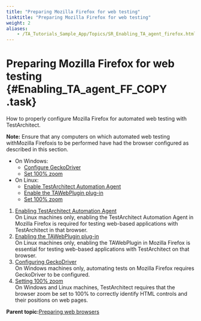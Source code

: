 ```yaml
--- 
title: "Preparing Mozilla Firefox for web testing"
linktitle: "Preparing Mozilla Firefox for web testing"
weight: 2
aliases: 
    - /TA_Tutorials_Sample_App/Topics/SR_Enabling_TA_agent_firefox.html
---
```

# Preparing Mozilla Firefox for web testing {#Enabling_TA_agent_FF_COPY .task}

How to properly configure Mozilla Firefox for automated web testing with TestArchitect.

**Note:** Ensure that any computers on which automated web testing withMozilla Firefoxis to be performed have had the browser configured as described in this section.

-   On Windows:
    -   [Configure GeckoDriver](../../TA_Automation/Topics/aut_app_testing_geckodriver_FF_COPY.html)
    -   [Set 100% zoom](../../TA_Automation/Topics/aut_app_testing_setting_zoom_FF_COPY.html)
-   On Linux:
    -   [Enable TestArchitect Automation Agent](../../TA_Automation/Topics/aut_enabling_automation_agent_FF_COPY.html)
    -   [Enable the TAWebPlugin plug-in](../../TA_Automation/Topics/aut_enabling_TAWebPlugin_FF_COPY.html)
    -   [Set 100% zoom](../../TA_Automation/Topics/aut_app_testing_setting_zoom_FF_COPY.html)

1.  [Enabling TestArchitect Automation Agent](../../TA_Automation/Topics/aut_enabling_automation_agent_FF_COPY.html)  
On Linux machines only, enabling the TestArchitect Automation Agent in Mozilla Firefox is required for testing web-based applications with TestArchitect in that browser.
2.  [Enabling the TAWebPlugin plug-in](../../TA_Automation/Topics/aut_enabling_TAWebPlugin_FF_COPY.html)  
On Linux machines only, enabling the TAWebPlugin in Mozilla Firefox is essential for testing web-based applications with TestArchitect on that browser.
3.  [Configuring GeckoDriver](../../TA_Automation/Topics/aut_app_testing_geckodriver_FF_COPY.html)  
On Windows machines only, automating tests on Mozilla Firefox requires GeckoDriver to be configured.
4.  [Setting 100% zoom](../../TA_Automation/Topics/aut_app_testing_setting_zoom_FF_COPY.html)  
On Windows and Linux machines, TestArchitect requires that the browser zoom be set to 100% to correctly identify HTML controls and their positions on web pages.

**Parent topic:**[Preparing web browsers](../../TA_Tutorials_Sample_App/Topics/SR_Enabling_TA_automation_agent_def.html)

